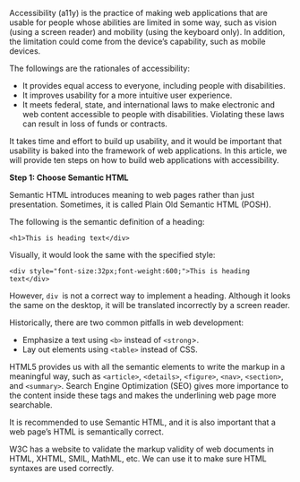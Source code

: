 Accessibility (a11y) is the practice of making web applications that are usable for people whose abilities are limited in some way, such as vision (using a screen reader) and mobility (using the keyboard only). In addition, the limitation could come from the device’s capability, such as mobile devices.

The followings are the rationales of accessibility:

- It provides equal access to everyone, including people with disabilities.
- It improves usability for a more intuitive user experience.
- It meets federal, state, and international laws to make electronic and web content accessible to people with disabilities. Violating these laws can result in loss of funds or contracts.

It takes time and effort to build up usability, and it would be important that usability is baked into the framework of web applications. In this article, we will provide ten steps on how to build web applications with accessibility.

**Step 1: Choose Semantic HTML**

Semantic HTML introduces meaning to web pages rather than just presentation. Sometimes, it is called Plain Old Semantic HTML (POSH).

The following is the semantic definition of a heading:

```
<h1>This is heading text</div>
```

Visually, it would look the same with the specified style:

```
<div style="font-size:32px;font-weight:600;">This is heading text</div>
```

However, `div `is not a correct way to implement a heading. Although it looks the same on the desktop, it will be translated incorrectly by a screen reader.

Historically, there are two common pitfalls in web development:

- Emphasize a text using `<b>` instead of `<strong`>.
- Lay out elements using `<table>` instead of CSS.

HTML5 provides us with all the semantic elements to write the markup in a meaningful way, such as `<article>`, `<details>`, `<figure>`, `<nav>`, `<section>`, and `<summary>`. Search Engine Optimization (SEO) gives more importance to the content inside these tags and makes the underlining web page more searchable.

It is recommended to use Semantic HTML, and it is also important that a web page’s HTML is semantically correct.

W3C has a website to validate the markup validity of web documents in HTML, XHTML, SMIL, MathML, etc. We can use it to make sure HTML syntaxes are used correctly.

